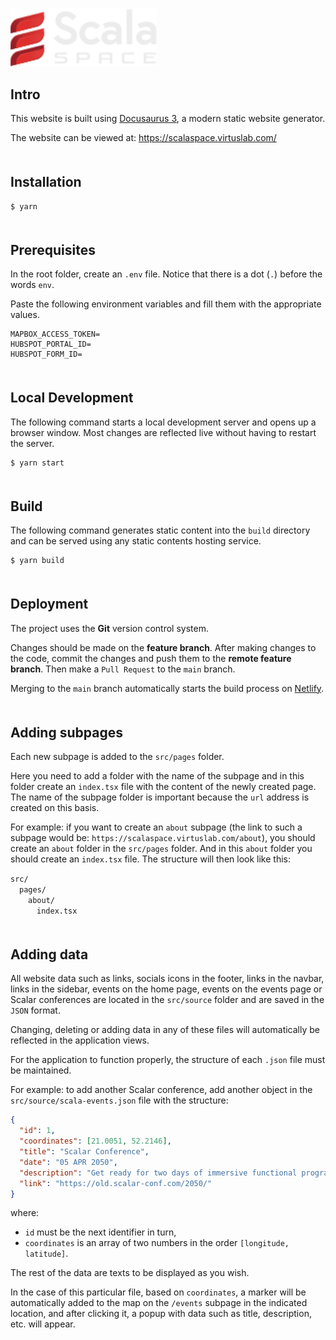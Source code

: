 <div style="margin:30px 0;">
    <img src='./src/assets/icons/brands/scalaspace-color.svg' alt="Scala Space" width="234" height="93" />
</div>

## Intro

This website is built using [Docusaurus 3](https://docusaurus.io/), a modern static website generator.

The website can be viewed at: https://scalaspace.virtuslab.com/

<div style="margin-bottom:50px;"></div>

## Installation

```
$ yarn
```

<div style="margin-bottom:50px;"></div>

## Prerequisites

In the root folder, create an `.env` file. Notice that there is a dot (`.`) before the words `env`.

Paste the following environment variables and fill them with the appropriate values.

```
MAPBOX_ACCESS_TOKEN=
HUBSPOT_PORTAL_ID=
HUBSPOT_FORM_ID=
```

<div style="margin-bottom:50px;"></div>

## Local Development

The following command starts a local development server and opens up a browser window. Most changes are reflected live without having to restart the server.

```
$ yarn start
```

<div style="margin-bottom:50px;"></div>

## Build

The following command generates static content into the `build` directory and can be served using any static contents hosting service.

```
$ yarn build
```

<div style="margin-bottom:50px;"></div>

## Deployment

The project uses the **Git** version control system.

Changes should be made on the **feature branch**. After making changes to the code, commit the changes and push them to the **remote feature branch**. Then make a `Pull Request` to the `main` branch.

Merging to the `main` branch automatically starts the build process on [Netlify](https://www.netlify.com/).

<div style="margin-bottom:50px;"></div>

## Adding subpages

Each new subpage is added to the `src/pages` folder.

Here you need to add a folder with the name of the subpage and in this folder create an `index.tsx` file with the content of the newly created page. The name of the subpage folder is important because the `url` address is created on this basis.

For example: if you want to create an `about` subpage (the link to such a subpage would be: `https://scalaspace.virtuslab.com/about`), you should create an `about` folder in the `src/pages` folder. And in this `about` folder you should create an `index.tsx` file. The structure will then look like this:

`src/`  
&emsp;`pages/`  
&emsp;&emsp;`about/`  
&emsp;&emsp;&emsp;`index.tsx`

<div style="margin-bottom:50px;"></div>

## Adding data

All website data such as links, socials icons in the footer, links in the navbar, links in the sidebar, events on the home page, events on the events page or Scalar conferences are located in the `src/source` folder and are saved in the `JSON` format.

Changing, deleting or adding data in any of these files will automatically be reflected in the application views.

For the application to function properly, the structure of each `.json` file must be maintained.

For example: to add another Scalar conference, add another object in the `src/source/scala-events.json` file with the structure:

```json
{
  "id": 1,
  "coordinates": [21.0051, 52.2146],
  "title": "Scalar Conference",
  "date": "05 APR 2050",
  "description": "Get ready for two days of immersive functional programming experience with the great community.",
  "link": "https://old.scalar-conf.com/2050/"
}
```

where:

- `id` must be the next identifier in turn,
- `coordinates` is an array of two numbers in the order `[longitude, latitude]`.

The rest of the data are texts to be displayed as you wish.

In the case of this particular file, based on `coordinates`, a marker will be automatically added to the map on the `/events` subpage in the indicated location, and after clicking it, a popup with data such as title, description, etc. will appear.
